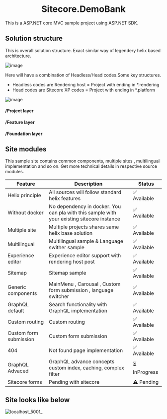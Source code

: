 <h1 align="center">Sitecore.DemoBank</h1>
This is a ASP.NET core MVC sample project using ASP.NET SDK.

## Solution structure
This is overall solution structure. Exact similar way of legendery helix based architecture. 

![image](https://user-images.githubusercontent.com/11770345/159176124-7f5d23af-d764-4bc9-9f6c-183355ac5002.png)

Here will have a combination of Headless/Head codes.Some key structures.

* Headless codes are Rendering host = Project with ending in *.rendering
* Head codes are Sitecore XP codes = Project with ending in *.platform

![image](https://user-images.githubusercontent.com/11770345/159176286-be905379-a6e2-4632-b29a-2e04c343a314.png)


#### /Project layer

#### /Feature layer

#### /Foundation layer


## Site modules
This sample site contains common components, multiple sites , multilingual implementation and so on.
Get more technical details in respective source modules.

| Feature  | Description | Status |
| ------------- | ------------- | ------------- |
| Helix principle  | All sources will follow standard helix features  | ✅	Available |
| Without docker  | No dependency in docker. You can pla with this sample with your existing sitecore instance  | ✅	Available |
| Multiple site  | Multiple projects shares same helix base solution  | ✅	Available |
| Multilingual  | Multilingual sample & Language swither sample  | ✅	Available |
| Experience editor  | Experience editor support with rendering host post  | ✅	Available |
| Sitemap  | Sitemap sample  | ✅	Available |
| Generic components  | MainMenu , Carousal , Custom form submission , language switcher| ✅	Available |
| GraphQL default  | Search functionality with GraphQL implementation | ✅	Available |
| Custom routing  | Custom routing| ✅	Available |
| Custom form submission  | Custom form submission| ✅	Available |
| 404  | Not found page implementation| ✅	Available |
| GraphQL Advaced  | GraphQL advance concepts custom index, caching, complex filter | ⏳	InProgress |
| Sitecore forms  | Pending with sitecore | ⚠️	Pending |

## Site looks like below

![localhost_5001_](https://user-images.githubusercontent.com/11770345/159174749-00fe05c5-12b5-4919-9aa7-0c3e3e258cff.png)
